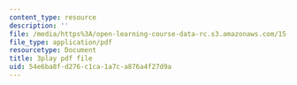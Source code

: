 ```yaml
---
content_type: resource
description: ''
file: /media/https%3A/open-learning-course-data-rc.s3.amazonaws.com/15-s21-nuts-and-bolts-of-business-plans-january-iap-2014/54e6ba8fd276c1ca1a7ca876a4f27d9a_b9Yyj3htBLE.pdf
file_type: application/pdf
resourcetype: Document
title: 3play pdf file
uid: 54e6ba8f-d276-c1ca-1a7c-a876a4f27d9a
---
```

